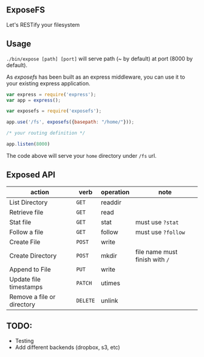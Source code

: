 ## ExposeFS

Let's RESTify your filesystem

## Usage

```./bin/expose [path] [port]``` will serve  path (~ by default) at port (8000 by default).

As *exposefs* has been built as an express middleware, you can use it to your existing express application.

```javascript
var express = require('express');
var app = express();

var exposefs = require('exposefs');

app.use('/fs', exposefs({basepath: "/home/"}));

/* your routing definition */

app.listen(8000)
```

The code above will serve your `home` directory under `/fs` url.

## Exposed API

| action | verb | operation | note |
|--------|------|-----------|---------|
| List Directory | `GET` | readdir |
| Retrieve file | `GET` | read |
| Stat file | `GET` | stat | must use `?stat` |
| Follow a file | `GET` | follow | must use `?follow` |
| Create File | `POST` | write |
| Create Directory | `POST` | mkdir | file name must finish with `/` |
| Append to File | `PUT` | write |
| Update file timestamps | `PATCH` | utimes |
| Remove a file or directory | `DELETE` | unlink |

## TODO:
* Testing
* Add different backends (dropbox, s3, etc)
